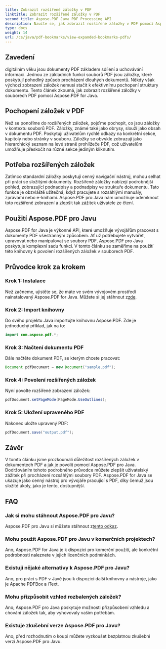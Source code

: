 ```yaml
---
title: Zobrazit rozšířené záložky v PDF
linktitle: Zobrazit rozšířené záložky v PDF
second_title: Aspose.PDF Java PDF Processing API
description: Naučte se, jak zobrazit rozšířené záložky v PDF pomocí Aspose.PDF for Java. Vylepšete navigaci v dokumentech pomocí pokynů krok za krokem.
type: docs
weight: 14
url: /cs/java/pdf-bookmarks/view-expanded-bookmarks-pdfs/
---
```


## Zavedení

digitálním věku jsou dokumenty PDF základem sdílení a uchovávání informací. Jednou ze základních funkcí souborů PDF jsou záložky, které poskytují pohodlný způsob procházení dlouhých dokumentů. Někdy však výchozí zobrazení záložek nemusí stačit k efektivnímu pochopení struktury dokumentu. Tento článek zkoumá, jak zobrazit rozšířené záložky v souborech PDF pomocí Aspose.PDF for Java.

## Pochopení záložek v PDF

Než se ponoříme do rozšířených záložek, pojďme pochopit, co jsou záložky v kontextu souborů PDF. Záložky, známé také jako obrysy, slouží jako obsah v dokumentu PDF. Poskytují uživatelům rychlé odkazy na konkrétní sekce, kapitoly nebo stránky v souboru. Záložky se obvykle zobrazují jako hierarchický seznam na levé straně prohlížeče PDF, což uživatelům umožňuje přeskočit na různé sekce jediným kliknutím.

## Potřeba rozšířených záložek

Zatímco standardní záložky poskytují cenný navigační nástroj, mohou selhat při práci se složitými dokumenty. Rozšířené záložky nabízejí podrobnější pohled, zobrazující podnadpisy a podnadpisy ve struktuře dokumentu. Tato funkce je obzvláště užitečná, když pracujete s rozsáhlými manuály, zprávami nebo e-knihami. Aspose.PDF pro Java nám umožňuje odemknout toto rozšířené zobrazení a zlepšit tak zážitek uživatele ze čtení.

## Použití Aspose.PDF pro Javu

Aspose.PDF for Java je výkonné API, které umožňuje vývojářům pracovat s dokumenty PDF všestranným způsobem. Ať už potřebujete vytvářet, upravovat nebo manipulovat se soubory PDF, Aspose.PDF pro Java poskytuje komplexní sadu funkcí. V tomto článku se zaměříme na použití této knihovny k povolení rozšířených záložek v souborech PDF.

## Průvodce krok za krokem

### Krok 1: Instalace
 Než začneme, ujistěte se, že máte ve svém vývojovém prostředí nainstalovaný Aspose.PDF for Java. Můžete si jej stáhnout z[zde](https://releases.aspose.com/pdf/java/).

### Krok 2: Import knihovny
Do svého projektu Java importujte knihovnu Aspose.PDF. Zde je jednoduchý příklad, jak na to:

```java
import com.aspose.pdf.*;
```

### Krok 3: Načtení dokumentu PDF
Dále načtěte dokument PDF, se kterým chcete pracovat:

```java
Document pdfDocument = new Document("sample.pdf");
```

### Krok 4: Povolení rozšířených záložek
Nyní povolte rozšířené zobrazení záložek:

```java
pdfDocument.setPageMode(PageMode.UseOutlines);
```

### Krok 5: Uložení upraveného PDF
Nakonec uložte upravený PDF:

```java
pdfDocument.save("output.pdf");
```

## Závěr

V tomto článku jsme prozkoumali důležitost rozšířených záložek v dokumentech PDF a jak je povolit pomocí Aspose.PDF pro Java. Dodržováním tohoto podrobného průvodce můžete zlepšit uživatelský zážitek při procházení rozsáhlými soubory PDF. Aspose.PDF for Java se ukazuje jako cenný nástroj pro vývojáře pracující s PDF, díky čemuž jsou složité úkoly, jako je tento, dostupnější.

## FAQ

### Jak si mohu stáhnout Aspose.PDF pro Javu?

 Aspose.PDF pro Javu si můžete stáhnout z[tento odkaz](https://releases.aspose.com/pdf/java/).

### Mohu použít Aspose.PDF pro Javu v komerčních projektech?

Ano, Aspose.PDF for Java je k dispozici pro komerční použití, ale konkrétní podrobnosti naleznete v jejich licenčních podmínkách.

### Existují nějaké alternativy k Aspose.PDF pro Javu?

Ano, pro práci s PDF v Javě jsou k dispozici další knihovny a nástroje, jako je Apache PDFBox a iText.

### Mohu přizpůsobit vzhled rozbalených záložek?

Ano, Aspose.PDF pro Java poskytuje možnosti přizpůsobení vzhledu a chování záložek tak, aby vyhovovaly vašim potřebám.

### Existuje zkušební verze Aspose.PDF pro Javu?

Ano, před rozhodnutím o koupi můžete vyzkoušet bezplatnou zkušební verzi Aspose.PDF pro Javu.